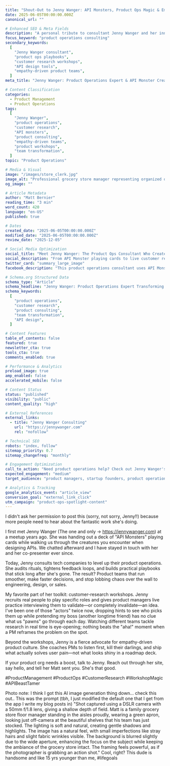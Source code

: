 ```yaml
---
title: "Shout-Out to Jenny Wanger: API Monsters, Product Ops Magic & Empathy-Driven Teams"
date: 2025-06-05T00:00:00.000Z
canonical_url: ""

# Enhanced SEO & Meta Fields
description: "A personal tribute to consultant Jenny Wanger and her innovative approach to product operations, customer research workshops, and API design. Learn about her empathy-first playbooks that transform chaotic product teams into high-performing machines."
focus_keyword: "product operations consulting"
secondary_keywords:
  [
    "Jenny Wanger consultant",
    "product ops playbooks",
    "customer research workshops",
    "API design tools",
    "empathy-driven product teams",
  ]
meta_title: "Jenny Wanger: Product Operations Expert & API Monster Creator"

# Content Classification
categories:
  - Product Management
  - Product Operations
tags:
  [
    "Jenny Wanger",
    "product operations",
    "customer research",
    "API monsters",
    "product consulting",
    "empathy-driven teams",
    "product workshops",
    "team transformation",
  ]
topic: "Product Operations"

# Media & Visual
image: "/images/store_clerk.jpg"
image_alt: "Professional grocery store manager representing organized operations and customer service excellence"
og_image: ""

# Article Metadata
author: "Matt Bernier"
reading_time: "3 min"
word_count: 420
language: "en-US"
published: true

# Dates
created_date: "2025-06-05T00:00:00.000Z"
modified_date: "2025-06-05T00:00:00.000Z"
review_date: "2025-12-05"

# Social Media Optimization
social_title: "Meet Jenny Wanger: The Product Ops Consultant Who Creates API Monsters"
social_description: "From API Monster playing cards to live customer research workshops - discover how Jenny Wanger transforms chaotic product teams into empathy-driven machines."
twitter_card: "summary_large_image"
facebook_description: "This product operations consultant uses API Monster cards and live customer research to transform product teams. Her empathy-first approach delivers lasting results."

# Schema.org Structured Data
schema_type: "Article"
schema_headline: "Jenny Wanger: Product Operations Expert Transforming Tech Teams"
schema_keywords:
  [
    "product operations",
    "customer research",
    "product consulting",
    "team transformation",
    "API design",
  ]

# Content Features
table_of_contents: false
featured: true
newsletter_cta: true
tools_cta: true
comments_enabled: true

# Performance & Analytics
preload_image: true
amp_enabled: false
accelerated_mobile: false

# Content Status
status: "published"
visibility: "public"
content_quality: "high"

# External References
external_links:
  - title: "Jenny Wanger Consulting"
    url: "https://jennywanger.com"
    rel: "nofollow"

# Technical SEO
robots: "index, follow"
sitemap_priority: 0.7
sitemap_changefreq: "monthly"

# Engagement Optimization
call_to_action: "Need product operations help? Check out Jenny Wanger's consulting services."
expected_engagement: "medium"
target_audience: "product managers, startup founders, product operations professionals"

# Analytics & Tracking
google_analytics_event: "article_view"
conversion_goal: "external_link_click"
utm_campaign: "product-ops-spotlight-content"
---
```


I didn't ask her permission to post this (sorry, not sorry, Jenny!!) because more people need to hear about the fantastic work she's doing.

I first met Jenny Wanger (The one and only → https://jennywanger.com) at a meetup years ago. She was handing out a deck of "API Monsters" playing cards while walking us through the creatures you encounter when designing APIs. We chatted afterward and I have stayed in touch with her and her co-presenter ever since.

Today, Jenny consults tech companies to level up their product operations. She audits rituals, tightens feedback loops, and builds practical playbooks that stick long after she's gone. The result? Product teams that run smoother, make faster decisions, and stop lobbing chaos over the wall to engineering, design, or sales.

My favorite part of her toolkit: customer-research workshops. Jenny recruits real people to play specific roles and gives product managers live practice interviewing them to validate—or completely invalidate—an idea. I've been one of those "actors" twice now, dropping hints to see who picks them up while pretending my boss (another longtime friend) has no clue what us "pawns" go through each day. Watching different teams tackle research in real time is eye-opening; nothing beats the "aha!" moment when a PM reframes the problem on the spot.

Beyond the workshops, Jenny is a fierce advocate for empathy-driven product culture. She coaches PMs to listen first, kill their darlings, and ship what actually solves user pain—not what looks shiny in a roadmap deck.

If your product org needs a boost, talk to Jenny. Reach out through her site, say hello, and tell her Matt sent you. She's that good.

#ProductManagement #ProductOps #CustomerResearch #WorkshopMagic #APIBeastTamer

Photo note: I think I got this AI image generation thing down... check this out.. This was the prompt (tbh, I just modified the default one that I get from the app I write my blog posts in) "Shot captured using a DSLR camera with a 50mm f/1.8 lens, giving a shallow depth of field. Matt is a family grocery store floor manager standing in the aisles proudly, wearing a green apron, looking just off-camera at the beautiful shelves that his team has just stocked. The lighting is soft and natural, creating gentle shadows and highlights. The image has a natural feel, with small imperfections like stray hairs and slight fabric wrinkles visible. The background is blurred slightly due to the wide aperture, enhancing the focus on the subject while keeping the ambiance of the grocery store intact. The framing feels powerful, as if the photographer is grabbing an action shot." Cool, right? This dude is handsome and like 15 yrs younger than me, #lifegoals
